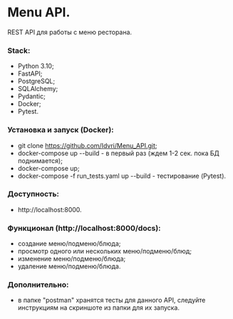 # Menu API.
REST API для работы с меню ресторана.


### Stack:
- Python 3.10;
- FastAPI;
- PostgreSQL;
- SQLAlchemy;
- Pydantic;
- Docker;
- Pytest.


### Установка и запуск (Docker):
- git clone https://github.com/Idvri/Menu_API.git;
- docker-compose up --build - в первый раз (ждем 1-2 сек. пока БД поднимается);
- docker-compose up;
- docker-compose -f run_tests.yaml up --build - тестирование (Pytest).

### Доступность:
- http://localhost:8000.

### Функционал (http://localhost:8000/docs):
- cоздание меню/подменю/блюда;
- просмотр одного или нескольких меню/подменю/блюд;
- изменение меню/подменю/блюда;
- удаление меню/подменю/блюда.

### Дополнительно:
- в папке "postman" хранятся тесты для данного API, следуйте инструкциям на скриншоте из папки для их запуска.
